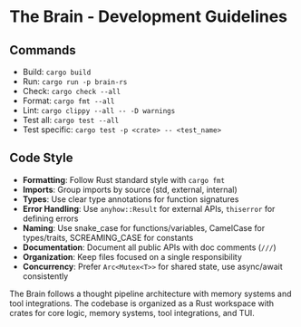 # The Brain - Development Guidelines

## Commands
- Build: `cargo build`
- Run: `cargo run -p brain-rs`
- Check: `cargo check --all`
- Format: `cargo fmt --all`
- Lint: `cargo clippy --all -- -D warnings`
- Test all: `cargo test --all`
- Test specific: `cargo test -p <crate> -- <test_name>`

## Code Style
- **Formatting**: Follow Rust standard style with `cargo fmt`
- **Imports**: Group imports by source (std, external, internal)
- **Types**: Use clear type annotations for function signatures
- **Error Handling**: Use `anyhow::Result` for external APIs, `thiserror` for defining errors
- **Naming**: Use snake_case for functions/variables, CamelCase for types/traits, SCREAMING_CASE for constants
- **Documentation**: Document all public APIs with doc comments (`///`)
- **Organization**: Keep files focused on a single responsibility
- **Concurrency**: Prefer `Arc<Mutex<T>>` for shared state, use async/await consistently

The Brain follows a thought pipeline architecture with memory systems and tool integrations. The codebase is organized as a Rust workspace with crates for core logic, memory systems, tool integrations, and TUI.